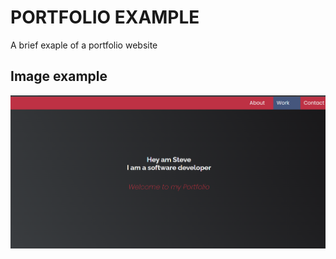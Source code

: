 # PORTFOLIO EXAMPLE

A brief exaple of a portfolio website 

## Image example
![Debrief](/images/example.png?raw=true "Employee data title") 